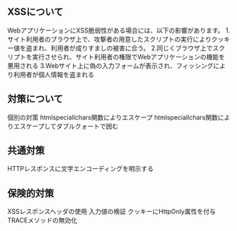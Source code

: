 ## XSSについて
WebアプリケーションにXSS脆弱性がある場合には、以下の影響があります。
1.サイト利用者のブラウザ上で、攻撃者の用意したスクリプトの実行によりクッキー値を盗まれ、利用者が成りすましの被害に合う。
2.同じくブラウザ上でスクリプトを実行させられ、サイト利用者の権限でWebアプリケーションの機能を悪用される
3.Webサイト上に偽の入力フォームが表示され、フィッシングにより利用者が個人情報を盗まれる

## 対策について
個別の対策
htmlspeciallchars関数によりエスケープ
htmlspeciallchars関数によりエスケープしてダブルクォートで囲む

## 共通対策
HTTPレスポンスに文字エンコーディングを明示する

## 保険的対策
XSSレスポンスヘッダの使用
入力値の検証
クッキーにHttpOnly属性を付与
TRACEメソッドの無効化


